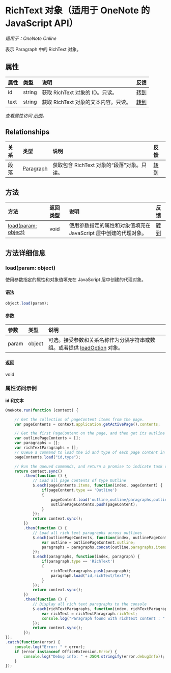 ﻿# RichText 对象（适用于 OneNote 的 JavaScript API）

_适用于：OneNote Online_  


表示 Paragraph 中的 RichText 对象。

## 属性

| 属性     | 类型   |说明|反馈|
|:---------------|:--------|:----------|:-------|
|id|string|获取 RichText 对象的 ID。只读。|[转到](https://github.com/OfficeDev/office-js-docs/issues/new?title=OneNote-richText-id)|
|text|string|获取 RichText 对象的文本内容。只读。|[转到](https://github.com/OfficeDev/office-js-docs/issues/new?title=OneNote-richText-text)|

_查看属性访问 [示例](#示例)。_

## Relationships
| 关系 | 类型   |说明| 反馈|
|:---------------|:--------|:----------|:-------|
|段落|[Paragraph ](paragraph.md)|获取包含 RichText 对象的“段落”对象。只读。|[转到](https://github.com/OfficeDev/office-js-docs/issues/new?title=OneNote-richText-paragraph)|

## 方法

| 方法           | 返回类型    |说明| 反馈|
|:---------------|:--------|:----------|:-------|
|[load(param: object)](#loadparam-object)|void|使用参数指定的属性和对象值填充在 JavaScript 层中创建的代理对象。|[转到](https://github.com/OfficeDev/office-js-docs/issues/new?title=OneNote-richText-load)|

## 方法详细信息


### load(param: object)
使用参数指定的属性和对象值填充在 JavaScript 层中创建的代理对象。

#### 语法
```js
object.load(param);
```

#### 参数
| 参数    | 类型   |说明|
|:---------------|:--------|:----------|
|param|object|可选。接受参数和关系名称作为分隔字符串或数组。或者提供 [loadOption](loadoption.md) 对象。|

#### 返回
void
### 属性访问示例

**id 和文本**
```js
OneNote.run(function (context) {

    // Get the collection of pageContent items from the page.
    var pageContents = context.application.getActivePage().contents;

    // Get the first PageContent on the page, and then get its outline's paragraphs.
    var outlinePageContents = [];
    var paragraphs = [];
    var richTextParagraphs = [];
    // Queue a command to load the id and type of each page content in the outline.
    pageContents.load("id,type");

    // Run the queued commands, and return a promise to indicate task completion.
    return context.sync()
        .then(function () {
            // Load all page contents of type Outline
            $.each(pageContents.items, function(index, pageContent) {
                if(pageContent.type == 'Outline')
                {
                    pageContent.load('outline,outline/paragraphs,outline/paragraphs/type');
                    outlinePageContents.push(pageContent);
                }
            });
            return context.sync();
        })
        .then(function () {
            // Load all rich text paragraphs across outlines
            $.each(outlinePageContents, function(index, outlinePageContent) {
                var outline = outlinePageContent.outline;
                paragraphs = paragraphs.concat(outline.paragraphs.items);
            });
            $.each(paragraphs, function(index, paragraph) {
                if(paragraph.type == 'RichText')
                {
                    richTextParagraphs.push(paragraph);
                    paragraph.load("id,richText/text");
                }
            });
            return context.sync();
        })
        .then(function () {
            // Display all rich text paragraphs to the console
            $.each(richTextParagraphs, function(index, richTextParagraph) {
                var richText = richTextParagraph.richText;
                console.log("Paragraph found with richtext content : " + richText.text + " and richtext id : " + richText.id);
            });
            return context.sync();
        });
});
.catch(function(error) {
    console.log("Error: " + error);
    if (error instanceof OfficeExtension.Error) {
        console.log("Debug info: " + JSON.stringify(error.debugInfo));
    }
}); 
```
